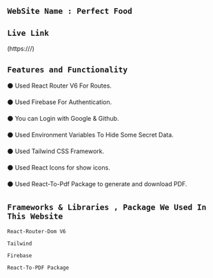 ## `WebSite Name : Perfect Food`

## `Live Link`
(https:///)



 ## `Features and Functionality`

⚫️ Used React Router V6  For Routes.

⚫️ Used Firebase For Authentication.

⚫️ You can Login with Google & Github.

⚫️ Used Environment Variables To Hide Some Secret Data.

⚫️ Used Tailwind CSS Framework.

⚫️ Used React Icons for show icons.

⚫️ Used React-To-Pdf Package to generate and download PDF.


 ## `Frameworks & Libraries , Package We Used In This Website`

 `React-Router-Dom V6`

 `Tailwind`

 `Firebase`

 `React-To-PDF Package`